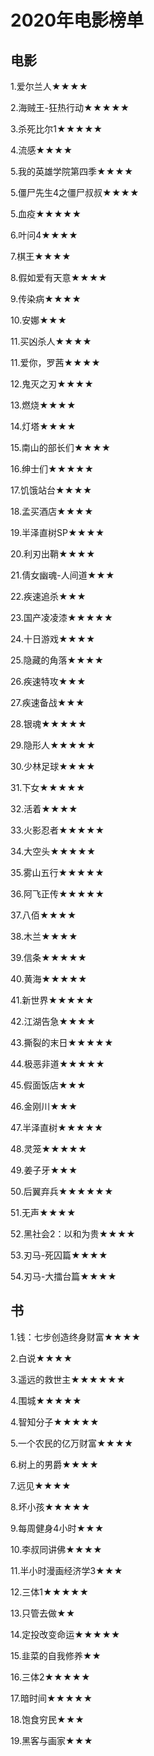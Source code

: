 # 2020年电影榜单





## 电影

1.爱尔兰人★★★★

2.海贼王-狂热行动★★★★★

3.杀死比尔1★★★★★

4.流感★★★★

5.我的英雄学院第四季★★★★

5.僵尸先生4之僵尸叔叔★★★★

5.血疫★★★★★ 

6.叶问4★★★★ 

7.棋王★★★★

8.假如爱有天意★★★★

9.传染病★★★★

10.安娜★★★

11.买凶杀人★★★★

11.爱你，罗茜★★★★

12.鬼灭之刃★★★★

13.燃烧★★★★

14.灯塔★★★★

15.南山的部长们★★★★

16.绅士们★★★★★

17.饥饿站台★★★★

18.孟买酒店★★★★

19.半泽直树SP★★★★

20.利刃出鞘★★★★

21.倩女幽魂-人间道★★★ 

22.疾速追杀★★★

23.国产凌凌漆★★★★★

24.十日游戏★★★★

25.隐藏的角落★★★★

26.疾速特攻★★★

27.疾速备战★★★

28.银魂★★★★★

29.隐形人★★★★★

30.少林足球★★★★

31.下女★★★★★

32.活着★★★★

33.火影忍者★★★★★

34.大空头★★★★★

35.雾山五行★★★★★

36.阿飞正传★★★★★

37.八佰★★★★

38.木兰★★★★

39.信条★★★★★ 

40.黄海★★★★★

41.新世界★★★★★

42.江湖告急★★★★

43.撕裂的末日★★★★★

44.极恶非道★★★★★

45.假面饭店★★★

46.金刚川★★★ 

47.半泽直树★★★★★ 

48.灵笼★★★★★

49.姜子牙★★★

50.后翼弃兵★★★★★★

51.无声★★★★

52.黑社会2：以和为贵★★★★

53.刃马-死囚篇★★★★

54.刃马-大擂台篇★★★★









## 书

1.钱：七步创造终身财富★★★★

2.白说★★★★

3.遥远的救世主★★★★★★ 

4.围城★★★★★

4.智知分子★★★★★

5.一个农民的亿万财富★★★★

6.树上的男爵★★★★

7.远见★★★★

8.坏小孩★★★★★ 

9.每周健身4小时★★★

10.李叔同讲佛★★★★

11.半小时漫画经济学3★★★

12.三体1★★★★★

13.只管去做★★

14.定投改变命运★★★★★ 

15.韭菜的自我修养★★

16.三体2★★★★★

17.暗时间★★★★★

18.饱食穷民★★★

19.黑客与画家★★★


